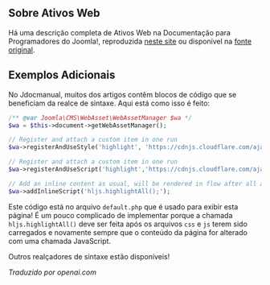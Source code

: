 <!-- Filename: J4.x:Web_Assets / Display title: Ativos Web -->

## Sobre Ativos Web

Há uma descrição completa de Ativos Web na Documentação para Programadores do Joomla!, reproduzida [neste site](jdocmanual?article=docus/web-asset-manager/index) ou disponível na [fonte original](https://manual.joomla.org/docs/general-concepts/web-asset-manager/).

## Exemplos Adicionais

No Jdocmanual, muitos dos artigos contêm blocos de código que se beneficiam da realce de sintaxe. Aqui está como isso é feito:

```php
/** @var Joomla\CMS\WebAsset\WebAssetManager $wa */
$wa = $this->document->getWebAssetManager();

// Register and attach a custom item in one run
$wa->registerAndUseStyle('highlight', 'https://cdnjs.cloudflare.com/ajax/libs/highlight.js/11.9.0/styles/default.min.css', [], [], []);

// Register and attach a custom item in one run
$wa->registerAndUseScript('highlight','https://cdnjs.cloudflare.com/ajax/libs/highlight.js/11.9.0/highlight.min.js', [], [], ['core']);

// Add an inline content as usual, will be rendered in flow after all assets
$wa->addInlineScript('hljs.highlightAll();');
```

Este código está no arquivo `default.php` que é usado para exibir esta página! É um pouco complicado de implementar porque a chamada `hljs.highlightAll()` deve ser feita após os arquivos `css` e `js` terem sido carregados e novamente sempre que o conteúdo da página for alterado com uma chamada JavaScript.

Outros realçadores de sintaxe estão disponíveis!

*Traduzido por openai.com*

